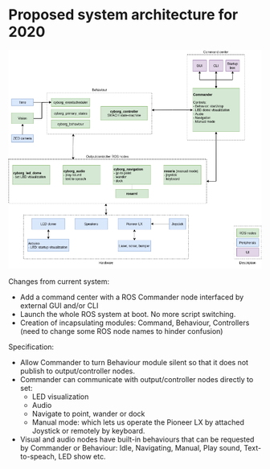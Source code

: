 # Proposed system architecture for 2020

![System architecture](system_proposal_2020.png)

Changes from current system: 
- Add a command center with a ROS Commander node interfaced by external GUI and/or CLI
- Launch the whole ROS system at boot. No more script switching.
- Creation of incapsulating modules: Command, Behaviour, Controllers (need to change some ROS node names to hinder confusion)

Specification:
- Allow Commander to turn Behaviour module silent so that it does not publish to output/controller nodes.
- Commander can communicate with output/controller nodes directly to set:
  - LED visualization
  - Audio
  - Navigate to point, wander or dock
  - Manual mode: which lets us operate the Pioneer LX by attached Joystick or remotely by keyboard.
- Visual and audio nodes have built-in behaviours that can be requested by Commander or Behaviour: Idle, Navigating, Manual, Play sound, Text-to-speach, LED show etc.  